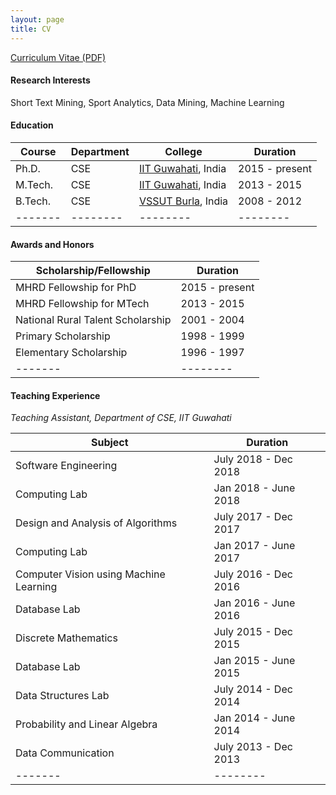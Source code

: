```yaml
---
layout: page
title: CV
---
```


[Curriculum Vitae (PDF)](https://swarup-rj.github.io/assets/pdfs/Swarup_cv.pdf)

#### Research Interests

Short Text Mining, Sport Analytics, Data Mining, Machine Learning

#### Education

| Course | Department | College | Duration |
|-------|--------|--------|--------|
| Ph.D. | CSE | [IIT Guwahati](https://www.iitg.ac.in), India | 2015 - present | 
| M.Tech. | CSE | [IIT Guwahati](https://www.iitg.ac.in), India |  2013 - 2015 |  
| B.Tech. | CSE | [VSSUT Burla](http://www.vssut.ac.in), India | 2008 - 2012 | 
|-------|--------|--------|--------|

#### Awards and Honors

| Scholarship/Fellowship | Duration |
|-------|--------|
|MHRD Fellowship for PhD | 2015 - present | 
|MHRD Fellowship for MTech | 2013 - 2015 |
|National Rural Talent Scholarship| 2001 - 2004 |
|Primary Scholarship| 1998 - 1999 |
|Elementary Scholarship| 1996 - 1997 |
|-------|--------|

#### Teaching Experience

*Teaching Assistant, Department of CSE, IIT Guwahati*

| Subject | Duration |
|-------|--------|
| Software Engineering | July 2018 - Dec 2018 | 
| Computing Lab | Jan 2018 - June 2018 | 
| Design and Analysis of Algorithms | July 2017 - Dec 2017 | 
| Computing Lab | Jan 2017 - June 2017 | 
| Computer Vision using Machine Learning | July 2016 - Dec 2016 | 
| Database Lab | Jan 2016 - June 2016 | 
| Discrete Mathematics | July 2015 - Dec 2015 | 
| Database Lab | Jan 2015 - June 2015 | 
| Data Structures Lab | July 2014 - Dec 2014 | 
| Probability and Linear Algebra | Jan 2014 - June 2014 | 
| Data Communication | July 2013 - Dec 2013 | 
|-------|--------|